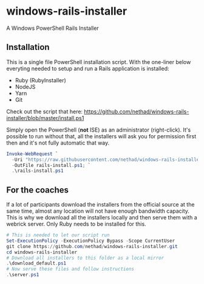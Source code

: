 # windows-rails-installer

A Windows PowerShell Rails Installer

## Installation

This is a single file PowerShell installation script. With the one-liner below everyting needed to setup and run a Rails application is installed:

- Ruby (RubyInstaller)
- NodeJS
- Yarn
- Git

Check out the script that here: https://github.com/nethad/windows-rails-installer/blob/master/install.ps1

Simply open the PowerShell (**not** ISE) as an administrator (right-click). It's possible to run without that, all the installers will ask you for permission first then and it's not fully automatic that way.

```powershell
Invoke-WebRequest `
  -Uri "https://raw.githubusercontent.com/nethad/windows-rails-installer/master/download_and_install_default.ps1" `
  -OutFile rails-install.ps1; `
  .\rails-install.ps1
```

## For the coaches

If a lot of participants download the installers from the official source at the same time, almost any
location will not have enough bandwidth capacity. This is why we download all the installers locally
and then serve them with a webrick server. Only Ruby needs to be installed for this.

```powershell
# This is needed to let our script run
Set-ExecutionPolicy -ExecutionPolicy Bypass -Scope CurrentUser
git clone https://github.com/nethad/windows-rails-installer.git
cd windows-rails-installer
# Download all installers to this folder as a local mirror
.\download_default.ps1
# Now serve these files and follow instructions
.\server.ps1
```
